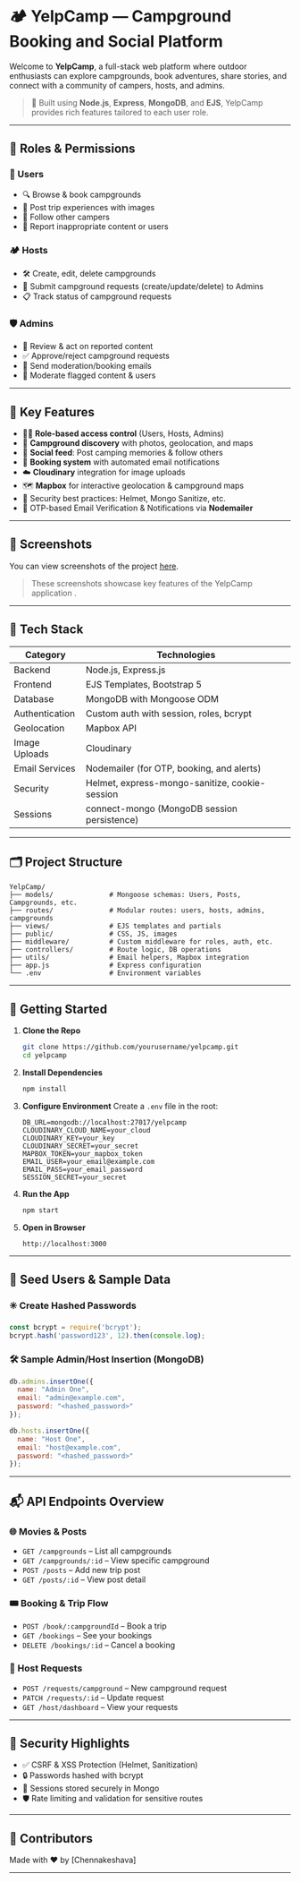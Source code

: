# 🏕️ YelpCamp — Campground Booking and Social Platform

Welcome to **YelpCamp**, a full-stack web platform where outdoor enthusiasts can explore campgrounds, book adventures, share stories, and connect with a community of campers, hosts, and admins.

> 🚀 Built using **Node.js**, **Express**, **MongoDB**, and **EJS**, YelpCamp provides rich features tailored to each user role.

---

## 🔑 Roles & Permissions

### 👤 Users
- 🔍 Browse & book campgrounds
- 📸 Post trip experiences with images
- 👥 Follow other campers
- 🚩 Report inappropriate content or users

### 🏕️ Hosts
- 🛠️ Create, edit, delete campgrounds
- 📨 Submit campground requests (create/update/delete) to Admins
- 📋 Track status of campground requests

### 🛡️ Admins
- 🔎 Review & act on reported content
- ✅ Approve/reject campground requests
- 📧 Send moderation/booking emails
- 🧹 Moderate flagged content & users

---

## 🌟 Key Features

- 🧑‍💻 **Role-based access control** (Users, Hosts, Admins)
- 🧭 **Campground discovery** with photos, geolocation, and maps
- 🧵 **Social feed**: Post camping memories & follow others
- 🚀 **Booking system** with automated email notifications
- ☁️ **Cloudinary** integration for image uploads
- 🗺️ **Mapbox** for interactive geolocation & campground maps
- 🔐 Security best practices: Helmet, Mongo Sanitize, etc.
- 📧 OTP-based Email Verification & Notifications via **Nodemailer**

---

## 📸 Screenshots

You can view screenshots of the project [here](https://drive.google.com/drive/folders/10h3CWRHN-iiAMXz9leIxqRRVdMXwUpwP?usp=drive_link).

> These screenshots showcase key features of the YelpCamp application .

---

## 🧰 Tech Stack

| Category       | Technologies                                     |
|----------------|--------------------------------------------------|
| Backend        | Node.js, Express.js                              |
| Frontend       | EJS Templates, Bootstrap 5                       |
| Database       | MongoDB with Mongoose ODM                        |
| Authentication | Custom auth with session, roles, bcrypt         |
| Geolocation    | Mapbox API                                       |
| Image Uploads  | Cloudinary                                       |
| Email Services | Nodemailer (for OTP, booking, and alerts)        |
| Security       | Helmet, express-mongo-sanitize, cookie-session   |
| Sessions       | connect-mongo (MongoDB session persistence)      |

---

## 🗂️ Project Structure

```
YelpCamp/
├── models/              # Mongoose schemas: Users, Posts, Campgrounds, etc.
├── routes/              # Modular routes: users, hosts, admins, campgrounds
├── views/               # EJS templates and partials
├── public/              # CSS, JS, images
├── middleware/          # Custom middleware for roles, auth, etc.
├── controllers/         # Route logic, DB operations
├── utils/               # Email helpers, Mapbox integration
├── app.js               # Express configuration
└── .env                 # Environment variables
```

---

## 🚀 Getting Started

1. **Clone the Repo**
   ```bash
   git clone https://github.com/yourusername/yelpcamp.git
   cd yelpcamp
   ```

2. **Install Dependencies**
   ```bash
   npm install
   ```

3. **Configure Environment**
   Create a `.env` file in the root:
   ```env
   DB_URL=mongodb://localhost:27017/yelpcamp
   CLOUDINARY_CLOUD_NAME=your_cloud
   CLOUDINARY_KEY=your_key
   CLOUDINARY_SECRET=your_secret
   MAPBOX_TOKEN=your_mapbox_token
   EMAIL_USER=your_email@example.com
   EMAIL_PASS=your_email_password
   SESSION_SECRET=your_secret
   ```

4. **Run the App**
   ```bash
   npm start
   ```

5. **Open in Browser**
   ```
   http://localhost:3000
   ```

---

## 🧪 Seed Users & Sample Data

### ✳️ Create Hashed Passwords
```js
const bcrypt = require('bcrypt');
bcrypt.hash('password123', 12).then(console.log);
```

### 🛠️ Sample Admin/Host Insertion (MongoDB)
```js
db.admins.insertOne({
  name: "Admin One",
  email: "admin@example.com",
  password: "<hashed_password>"
});

db.hosts.insertOne({
  name: "Host One",
  email: "host@example.com",
  password: "<hashed_password>"
});
```

---

## 📬 API Endpoints Overview

### 🌐 Movies & Posts
- `GET /campgrounds` – List all campgrounds
- `GET /campgrounds/:id` – View specific campground
- `POST /posts` – Add new trip post
- `GET /posts/:id` – View post detail

### 🎟️ Booking & Trip Flow
- `POST /book/:campgroundId` – Book a trip
- `GET /bookings` – See your bookings
- `DELETE /bookings/:id` – Cancel a booking

### 🔧 Host Requests
- `POST /requests/campground` – New campground request
- `PATCH /requests/:id` – Update request
- `GET /host/dashboard` – View your requests

---

## 🔐 Security Highlights

- ✅ CSRF & XSS Protection (Helmet, Sanitization)
- 🔒 Passwords hashed with bcrypt
- 🔐 Sessions stored securely in Mongo
- 🛡️ Rate limiting and validation for sensitive routes

---



## 📢 Contributors

Made with ❤️ by [Chennakeshava] 

---
